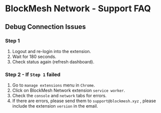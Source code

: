 # BlockMesh Network - Support FAQ

## Debug Connection Issues

### Step 1
1. Logout and re-login into the extension.
2. Wait for 180 seconds.
3. Check status again (refresh dashboard).

### Step 2 - If `Step 1` failed
1. Go to `manage extensions` menu in `Chrome`.
2. Click on BlockMesh Network extension `service worker`.
3. Check the `console` and `network` tabs for errors.
4. If there are errors, please send them to `support@blockmesh.xyz` , please include the extension `version` in the email.
